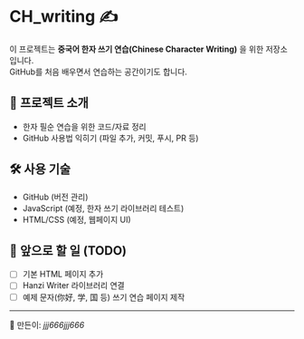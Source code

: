 # CH_writing ✍️

이 프로젝트는 **중국어 한자 쓰기 연습(Chinese Character Writing)** 을 위한 저장소입니다.  
GitHub를 처음 배우면서 연습하는 공간이기도 합니다.

## 📖 프로젝트 소개
- 한자 필순 연습을 위한 코드/자료 정리
- GitHub 사용법 익히기 (파일 추가, 커밋, 푸시, PR 등)

## 🛠️ 사용 기술
- GitHub (버전 관리)
- JavaScript (예정, 한자 쓰기 라이브러리 테스트)
- HTML/CSS (예정, 웹페이지 UI)

## 🚀 앞으로 할 일 (TODO)
- [ ] 기본 HTML 페이지 추가
- [ ] Hanzi Writer 라이브러리 연결
- [ ] 예제 문자(你好, 学, 国 등) 쓰기 연습 페이지 제작

---

📌 만든이: *jjj666jjj666*  
